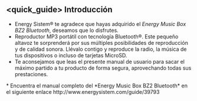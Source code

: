 ## <quick_guide> Introducción

* Energy Sistem® te agradece que hayas adquirido el *Energy Music Box BZ2 Bluetooth*, deseamos que lo disfrutes.
* Reproductor MP3 portátil con tecnología Bluetooth®. Este pequeño altavoz te sorprenderá por sus múltiples posibilidades de reproducción y de calidad sonora. Llévalo contigo y reproduce la radio, la música de tus dispositivos o incluso de tarjetas MicroSD.
* Te aconsejamos que leas el presente manual de usuario para sacar el máximo partido a tu producto de forma segura, aprovechando todas sus prestaciones.
<unique>
* Encuentra el manual completo del *Energy Music Box BZ2 Bluetooth* en el siguiente enlace http://www.energysistem.com/guide/39793 </unique> </quick_guide>
